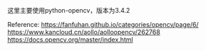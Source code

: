 这里主要使用python-opencv，版本为3.4.2


Reference:
https://fanfuhan.github.io/categories/opencv/page/6/
https://www.kancloud.cn/aollo/aolloopencv/262768
https://docs.opencv.org/master/index.html

